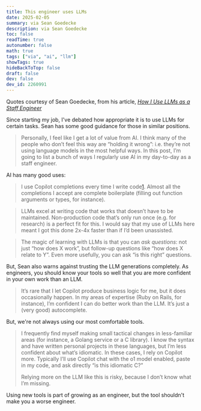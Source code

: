 ```yaml
---
title: This engineer uses LLMs
date: 2025-02-05
summary: via Sean Goedecke
description: via Sean Goedecke
toc: false
readTime: true
autonumber: false
math: true
tags: ["via", "ai", "llm"]
showTags: true
hideBackToTop: false
draft: false
dev: false
dev_id: 2260991
---
```

Quotes courtesy of Sean Goedecke, from his article, [*How I Use LLMs as a Staff Engineer*](https://www.seangoedecke.com/how-i-use-llms/)

Since starting my job, I've debated how appropriate it is to use LLMs for certain tasks. Sean has some good guidance for those in similar positions.

>Personally, I feel like I get a lot of value from AI. I think many of the people who don’t feel this way are “holding it wrong”: i.e. they’re not using language models in the most helpful ways. In this post, I’m going to list a bunch of ways I regularly use AI in my day-to-day as a staff engineer.

AI has many good uses:

>I use Copilot completions every time I write code[1](https://www.seangoedecke.com/how-i-use-llms/?utm_source=pocket_shared#fn-1). Almost all the completions I accept are complete boilerplate (filling out function arguments or types, for instance).

>LLMs excel at writing code that works that doesn’t have to be maintained. Non-production code that’s only run once (e.g. for research) is a perfect fit for this. I would say that my use of LLMs here meant I got this done 2x-4x faster than if I’d been unassisted.

>The magic of learning with LLMs is that you can _ask questions_: not just “how does X work”, but follow-up questions like “how does X relate to Y”. Even more usefully, you can ask “is this right” questions.

But, Sean also warns against trusting the LLM generations completely. As engineers, you should know your tools so well that you are more confident in your own work than an LLM.

>It’s rare that I let Copilot produce business logic for me, but it does occasionally happen. In my areas of expertise (Ruby on Rails, for instance), I’m confident I can do better work than the LLM. It’s just a (very good) autocomplete.

But, we're not always using our most comfortable tools.

>I frequently find myself making small tactical changes in less-familiar areas (for instance, a Golang service or a C library). I know the syntax and have written personal projects in these languages, but I’m less confident about what’s idiomatic. In these cases, I rely on Copilot more. Typically I’ll use Copilot chat with the o1 model enabled, paste in my code, and ask directly “is this idiomatic C?”
>
>Relying more on the LLM like this is risky, because I don’t know what I’m missing.

Using new tools is part of growing as an engineer, but the tool shouldn't make you a worse engineer.